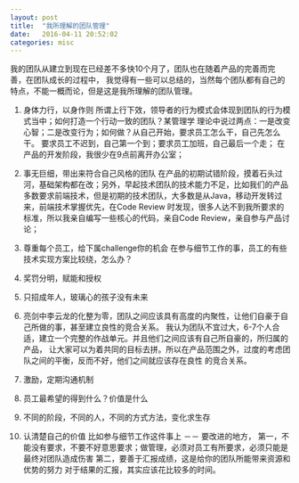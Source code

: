 ```yaml
---
layout: post
title:  "我所理解的团队管理"
date:   2016-04-11 20:52:02
categories: misc
---
```

我的团队从建立到现在已经差不多快10个月了，团队也在随着产品的完善而完善，在团队成长的过程中，
我觉得有一些可以总结的，当然每个团队都有自己的特点，不能一概而论，但是这是我所理解的团队管理。

1. 身体力行，以身作则
所谓上行下效，领导者的行为模式会体现到团队的行为模式当中；如何打造一个行动一致的团队？某管理学
理论中说过两点：一是改变心智；二是改变行为；如何做？从自己开始，要求员工怎么干，自己先怎么干。
要求员工不迟到，自己第一个到；要求员工加班，自己最后一个走；
在产品的开发阶段，我很少在9点前离开办公室；

2. 事无巨细，带出来符合自己风格的团队
在产品的初期试错阶段，摸着石头过河，基础架构都在改；另外，早起技术团队的技术能力不足，比如我们的产品
多数要求前端技术，但是初期的技术团队，大多数是从Java，移动开发转过来，前端技术掌握优先，在Code Review
时发现，很多人达不到我所要求的标准，所以我亲自编写一些核心的代码，亲自Code Review，亲自参与产品讨论；

3. 尊重每个员工，给下属challenge你的机会
在参与细节工作的事，员工的有些技术实现方案比较绕，怎么办？

4. 奖罚分明，赋能和授权
5. 只招成年人，玻璃心的孩子没有未来
6. 亮剑中李云龙的化整为零，团队之间应该具有高度的内聚性，让他们自豪于自己所做的事，甚至建立良性的竞合关系。
我认为团队不宜过大，6-7个人合适，建立一个完整的作战单元。并且他们之间应该有自己所自豪的，所归属的产品，
让大家可以为着共同的目标去拼。所以在产品范围之外，过度的考虑团队之间的平衡，反而不好，他们之间就应该存在良性
的竞合关系。
7. 激励，定期沟通机制
8. 员工最希望的得到什么？价值是什么
9. 不同的阶段，不同的人，不同的方式方法，变化求生存
10. 认清楚自己的价值
比如参与细节工作这件事上
－－
要改进的地方，
第一，不能没有要求，不要不好意思要求；做管理，必须对员工有所要求，必须只能是最终对团队造成伤害
第二，要善于汇报成绩，这是给你的团队所能带来资源和优势的努力
对于结果的汇报，其实应该花比较多的时间。
